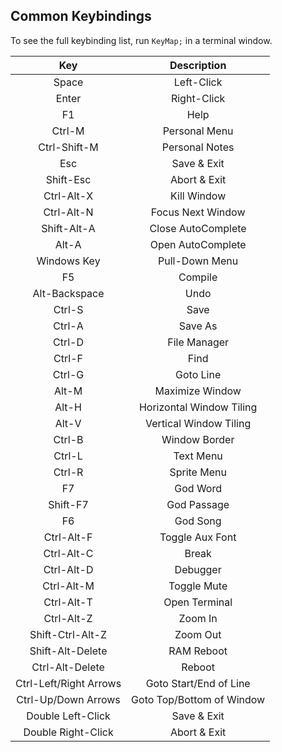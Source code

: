 ## Common Keybindings
To see the full keybinding list, run `KeyMap;` in a terminal window.

|Key|Description|
|:-:|:-:|
|Space|Left-Click|
|Enter|Right-Click|
|F1|Help|
|Ctrl-M|Personal Menu|
|Ctrl-Shift-M|Personal Notes|
|Esc|Save & Exit|
|Shift-Esc|Abort & Exit|
|Ctrl-Alt-X|Kill Window|
|Ctrl-Alt-N|Focus Next Window|
|Shift-Alt-A|Close AutoComplete|
|Alt-A|Open AutoComplete|
|Windows Key|Pull-Down Menu|
|F5|Compile|
|Alt-Backspace|Undo|
|Ctrl-S|Save|
|Ctrl-A|Save As|
|Ctrl-D|File Manager|
|Ctrl-F|Find|
|Ctrl-G|Goto Line|
|Alt-M|Maximize Window|
|Alt-H|Horizontal Window Tiling|
|Alt-V|Vertical Window Tiling|
|Ctrl-B|Window Border|
|Ctrl-L|Text Menu|
|Ctrl-R|Sprite Menu|
|F7|God Word|
|Shift-F7|God Passage|
|F6|God Song|
|Ctrl-Alt-F|Toggle Aux Font|
|Ctrl-Alt-C|Break|
|Ctrl-Alt-D|Debugger|
|Ctrl-Alt-M|Toggle Mute|
|Ctrl-Alt-T|Open Terminal|
|Ctrl-Alt-Z|Zoom In|
|Shift-Ctrl-Alt-Z|Zoom Out|
|Shift-Alt-Delete|RAM Reboot|
|Ctrl-Alt-Delete|Reboot|
|Ctrl-Left/Right Arrows|Goto Start/End of Line|
|Ctrl-Up/Down Arrows|Goto Top/Bottom of Window|
|Double Left-Click|Save & Exit|
|Double Right-Click|Abort & Exit|